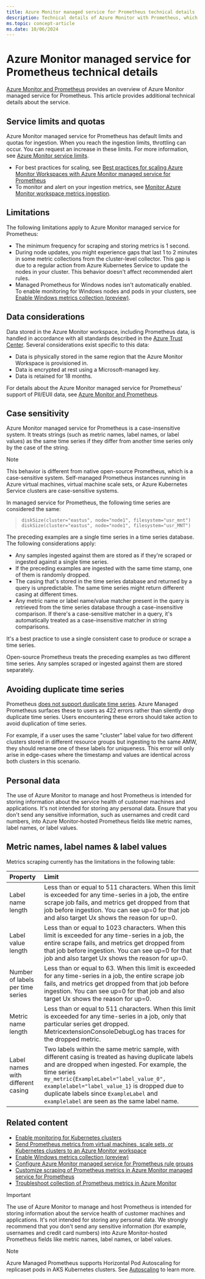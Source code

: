 ```yaml
---
title: Azure Monitor managed service for Prometheus technical details
description: Technical details of Azure Monitor with Prometheus, which provides Prometheus-compatible interfaces called Azure Monitor workspaces for storing and retrieving metric data.
ms.topic: concept-article
ms.date: 10/06/2024
---
```


# Azure Monitor managed service for Prometheus technical details

[Azure Monitor and Prometheus](./prometheus-metrics-overview.md) provides an overview of Azure Monitor managed service for Prometheus. This article provides additional technical details about the service.

## Service limits and quotas

Azure Monitor managed service for Prometheus has default limits and quotas for ingestion. When you reach the ingestion limits, throttling can occur. You can request an increase in these limits. For more information, see [Azure Monitor service limits](../fundamentals/service-limits.md#prometheus-metrics).

- For best practices for scaling, see [Best practices for scaling Azure Monitor Workspaces with Azure Monitor managed service for Prometheus](./azure-monitor-workspace-scaling-best-practice.md)
- To monitor and alert on your ingestion metrics, see [Monitor Azure Monitor workspace metrics ingestion](azure-monitor-workspace-monitor-ingest-limits.md).

## Limitations

The following limitations apply to Azure Monitor managed service for Prometheus:

* The minimum frequency for scraping and storing metrics is 1 second.
* During node updates, you might experience gaps that last 1 to 2 minutes in some metric collections from the cluster-level collector. This gap is due to a regular action from Azure Kubernetes Service to update the nodes in your cluster. This behavior doesn't affect recommended alert rules.
* Managed Prometheus for Windows nodes isn't automatically enabled. To enable monitoring for Windows nodes and pods in your clusters, see [Enable Windows metrics collection (preview)](../containers/enable-windows-metrics.md).

## Data considerations

Data stored in the Azure Monitor workspace, including Prometheus data, is handled in accordance with all standards described in the [Azure Trust Center](https://www.microsoft.com/en-us/trust-center?rtc=1). Several considerations exist specific to this data:

* Data is physically stored in the same region that the Azure Monitor Workspace is provisioned in.
* Data is encrypted at rest using a Microsoft-managed key.
* Data is retained for 18 months.

For details about the Azure Monitor managed service for Prometheus' support of PII/EUII data, see [Azure Monitor and Prometheus](prometheus-metrics-overview.md).

## Case sensitivity

Azure Monitor managed service for Prometheus is a case-insensitive system. It treats strings (such as metric names, label names, or label values) as the same time series if they differ from another time series only by the case of the string.

> [!NOTE]
> This behavior is different from native open-source Prometheus, which is a case-sensitive system.  Self-managed Prometheus instances running in Azure virtual machines, virtual machine scale sets, or Azure Kubernetes Service clusters are case-sensitive systems.

In managed service for Prometheus, the following time series are considered the same:

> `diskSize(cluster="eastus", node="node1", filesystem="usr_mnt")`  
> `diskSize(cluster="eastus", node="node1", filesystem="usr_MNT")`

The preceding examples are a single time series in a time series database. The following considerations apply:

- Any samples ingested against them are stored as if they're scraped or ingested against a single time series.
- If the preceding examples are ingested with the same time stamp, one of them is randomly dropped.
- The casing that's stored in the time series database and returned by a query is unpredictable. The same time series might return different casing at different times.
- Any metric name or label name/value matcher present in the query is retrieved from the time series database through a case-insensitive comparison. If there's a case-sensitive matcher in a query, it's automatically treated as a case-insensitive matcher in string comparisons.

It's a best practice to use a single consistent case to produce or scrape a time series.

Open-source Prometheus treats the preceding examples as two different time series. Any samples scraped or ingested against them are stored separately.


## Avoiding duplicate time series

Prometheus [does not support duplicate time series](https://promlabs.com/blog/2022/12/15/understanding-duplicate-samples-and-out-of-order-timestamp-errors-in-prometheus). Azure Managed Prometheus surfaces these to users as 422 errors rather than silently drop duplicate time series. Users encountering these errors should take action to avoid duplication of time series. 

For example, if a user uses the same "cluster" label value for two different clusters stored in different resource groups but ingesting to the same AMW, they should rename one of these labels for uniqueness. This error will only arise in edge-cases where the timestamp and values are identical across both clusters in this scenario.

## Personal data
The use of Azure Monitor to manage and host Prometheus is intended for storing information about the service health of customer machines and applications. It's not intended for storing any personal data. Ensure that you don't send any sensitive information, such as usernames and credit card numbers, into Azure Monitor-hosted Prometheus fields like metric names, label names, or label values.


## Metric names, label names & label values

Metrics scraping currently has the limitations in the following table:

| Property | Limit |
|:---|:---|
| Label name length | Less than or equal to 511 characters. When this limit is exceeded for any time-series in a job, the entire scrape job fails, and metrics get dropped from that job before ingestion. You can see up=0 for that job and also target Ux shows the reason for up=0. |
| Label value length | Less than or equal to 1023 characters. When this limit is exceeded for any time-series in a job, the entire scrape fails, and metrics get dropped from that job before ingestion. You can see up=0 for that job and also target Ux shows the reason for up=0. |
| Number of labels per time series | Less than or equal to 63. When this limit is exceeded for any time-series in a job, the entire scrape job fails, and metrics get dropped from that job before ingestion. You can see up=0 for that job and also target Ux shows the reason for up=0. |
| Metric name length | Less than or equal to 511 characters. When this limit is exceeded for any time-series in a job, only that particular series get dropped. MetricextensionConsoleDebugLog has traces for the dropped metric. |
| Label names with different casing | Two labels within the same metric sample, with different casing is treated as having duplicate labels and are dropped when ingested. For example, the time series `my_metric{ExampleLabel="label_value_0", examplelabel="label_value_1}` is dropped due to duplicate labels since `ExampleLabel` and `examplelabel` are seen as the same label name. |



## Related content

* [Enable monitoring for Kubernetes clusters](../containers/kubernetes-monitoring-enable.md)
* [Send Prometheus metrics from virtual machines, scale sets, or Kubernetes clusters to an Azure Monitor workspace](prometheus-remote-write-virtual-machines.md)
* [Enable Windows metrics collection (preview)](../containers/enable-windows-metrics.md)
* [Configure Azure Monitor managed service for Prometheus rule groups](prometheus-rule-groups.md)
* [Customize scraping of Prometheus metrics in Azure Monitor managed service for Prometheus](../containers/prometheus-metrics-scrape-configuration.md)
* [Troubleshoot collection of Prometheus metrics in Azure Monitor](../containers/prometheus-metrics-troubleshoot.md)


> [!IMPORTANT]
> The use of Azure Monitor to manage and host Prometheus is intended for storing information about the service health of customer machines and applications. It's not intended for storing any personal data. We strongly recommend that you don't send any sensitive information (for example, usernames and credit card numbers) into Azure Monitor-hosted Prometheus fields like metric names, label names, or label values.


> [!NOTE]
> Azure Managed Prometheus supports Horizontal Pod Autoscaling for replicaset pods in AKS Kubernetes clusters. See [Autoscaling](../containers/prometheus-metrics-scrape-autoscaling.md) to learn more.